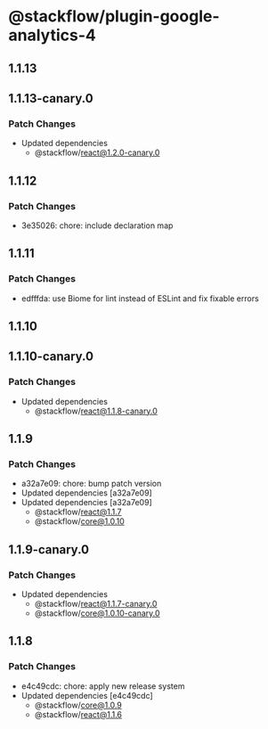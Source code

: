 # @stackflow/plugin-google-analytics-4

## 1.1.13

## 1.1.13-canary.0

### Patch Changes

- Updated dependencies
  - @stackflow/react@1.2.0-canary.0

## 1.1.12

### Patch Changes

- 3e35026: chore: include declaration map

## 1.1.11

### Patch Changes

- edfffda: use Biome for lint instead of ESLint and fix fixable errors

## 1.1.10

## 1.1.10-canary.0

### Patch Changes

- Updated dependencies
  - @stackflow/react@1.1.8-canary.0

## 1.1.9

### Patch Changes

- a32a7e09: chore: bump patch version
- Updated dependencies [a32a7e09]
- Updated dependencies [a32a7e09]
  - @stackflow/react@1.1.7
  - @stackflow/core@1.0.10

## 1.1.9-canary.0

### Patch Changes

- Updated dependencies
  - @stackflow/react@1.1.7-canary.0
  - @stackflow/core@1.0.10-canary.0

## 1.1.8

### Patch Changes

- e4c49cdc: chore: apply new release system
- Updated dependencies [e4c49cdc]
  - @stackflow/core@1.0.9
  - @stackflow/react@1.1.6
